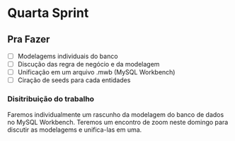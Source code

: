 # Quarta Sprint

## Pra Fazer

- [ ] Modelagems individuais do banco
- [ ] Discução das regra de negócio e da modelagem
- [ ] Unificação em um arquivo .mwb (MySQL Workbench)
- [ ] Ciração de seeds para cada entidades

### Disitribuição do trabalho

Faremos individualmente um rascunho da modelagem do banco de dados no MySQL
Workbench. Teremos um encontro de zoom neste domingo para discutir as modelagems
e unifica-las em uma.
